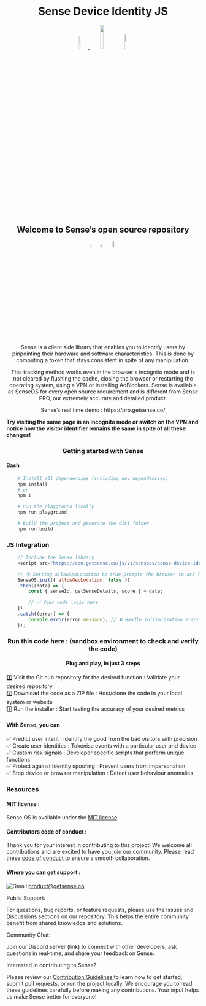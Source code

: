 <h1 align="center">Sense Device Identity JS</h1>

<p align="center" width="100%">
 <a href="https://github.com/sense-opensource/sense-device-identity-js/blob/main/LICENSE">
    <img width="9%" src="https://custom-icon-badges.demolab.com/github/license/denvercoder1/custom-icon-badges?logo=law">
</a> 
<img width="12.6%" src="https://badge-generator.vercel.app/api?icon=Github&label=Last%20Commit&status=May&color=6941C6"/> 
<img width="10%" src="https://badge-generator.vercel.app/api?icon=Discord&label=Discord&status=Live&color=6941C6"> 
</p>
</p>

<h2 align="center">Welcome to Sense’s open source repository</h2>

<p align="center" width="100%">  
<img width="4.5%" src="https://custom-icon-badges.demolab.com/badge/Fork-orange.svg?logo=fork"> 
<img width="4.5%" src="https://custom-icon-badges.demolab.com/badge/Star-yellow.svg?logo=star"> 
<img width="6.5%" src="https://custom-icon-badges.demolab.com/badge/Commit-green.svg?logo=git-commit&logoColor=fff"> 
</p>

<p style="text-align:center;"> 
  

<p align="center"> Sense is a client side library that enables you to identify users by pinpointing their hardware and software characteristics. This is done by computing a token that stays consistent in spite of any manipulation.</p>                           
<p align="center"> This tracking method works even in the browser's incognito mode and is not cleared by flushing the cache, closing the browser or restarting the operating system, using a VPN or installing AdBlockers. Sense is available as SenseOS for every open source requirement and is different from Sense PRO, our extremely accurate and detailed product.</p>


<p align="center"> Sense’s real time demo : https://pro.getsense.co/

**Try visiting the same page in an incognito mode or switch on the VPN and notice how the visitor identifier remains the same in spite of all these changes!**

<h3 align="center">Getting started with Sense </h3>

#### Bash
```bash
    # Install all dependencies (including dev dependencies)
    npm install
    # or
    npm i

    # Run the playground locally
    npm run playground

    # Build the project and generate the dist folder
    npm run build
```
### JS Integration
```js
    // Include the Sense library 
    <script src="https://cdn.getsense.co/js/v1/senseos/sense-device-identity-js"></script>

    // 🌎 Setting allowGeoLocation to true prompts the browser to ask for the user's location
    SenseOS.init({ allowGeoLocation: false })
    .then((data) => {
        const { senseId, getSenseDetails, score } = data;

        // ✅ Your code logic here
    })
    .catch((error) => {
        console.error(error.message); // ❌ Handle initialization error
    });
``` 

<h3 align="center">Run this code here : (sandbox environment to check and verify the code)</h3>

<h4 align="center">Plug and play, in just 3 steps</h3>  

1️⃣ Visit the Git hub repository for the desired function : Validate your desired repository  
2️⃣ Download the code as a ZIP file : Host/clone the code in your local system or website  
3️⃣ Run the installer : Start testing the accuracy of your desired metrics 

#### With Sense, you can  

✅ Predict user intent : Identify the good from the bad visitors with precision  
✅ Create user identities : Tokenise events with a particular user and device  
✅ Custom risk signals : Developer specific scripts that perform unique functions  
✅ Protect against Identity spoofing : Prevent users from impersonation  
✅ Stop device or browser manipulation : Detect user behaviour anomalies 

### Resources 

#### MIT license : 

Sense OS is available under the <a href="https://github.com/sense-opensource/sense-device-identity-js/blob/main/LICENSE"> MIT license </a>

#### Contributors code of conduct : 

Thank you for your interest in contributing to this project! We welcome all contributions and are excited to have you join our community. Please read these <a href="https://github.com/sense-opensource/sense-device-identity-js/blob/main/code_of_conduct.md"> code of conduct </a> to ensure a smooth collaboration.

#### Where you can get support :     
![Gmail](https://img.shields.io/badge/Gmail-D14836?logo=gmail&logoColor=white)       product@getsense.co 

Public Support:

For questions, bug reports, or feature requests, please use the Issues and Discussions sections on our repository. This helps the entire community benefit from shared knowledge and solutions.

Community Chat:

Join our Discord server (link) to connect with other developers, ask questions in real-time, and share your feedback on Sense.

Interested in contributing to Sense?

Please review our <a href="https://github.com/sense-opensource/sense-device-identity-js/blob/main/CONTRIBUTING.md"> Contribution Guidelines </a> to learn how to get started, submit pull requests, or run the project locally. We encourage you to read these guidelines carefully before making any contributions. Your input helps us make Sense better for everyone!